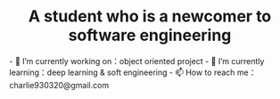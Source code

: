 <h1 align="center">A student who is a newcomer to software engineering</h1>
- 🔭 I’m currently working on：object oriented project
- 🌱 I’m currently learning：deep learning & soft engineering
- 📫 How to reach me：charlie930320@gmail.com


<!--
**calculusfkyou/calculusfkyou** is a ✨ _special_ ✨ repository because its `README.md` (this file) appears on your GitHub profile.

Here are some ideas to get you started:

- 🔭 I’m currently working on ...
- 🌱 I’m currently learning ...
- 👯 I’m looking to collaborate on ...
- 🤔 I’m looking for help with ...
- 💬 Ask me about ...
- 📫 How to reach me: ...
- 😄 Pronouns: ...
- ⚡ Fun fact: ...
-->
